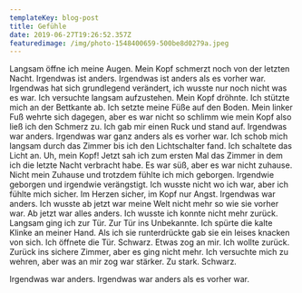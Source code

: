 ```yaml
---
templateKey: blog-post
title: Gefühle
date: 2019-06-27T19:26:52.357Z
featuredimage: /img/photo-1548400659-500be8d0279a.jpeg
---
```

Langsam öffne ich meine Augen. Mein Kopf schmerzt noch von der letzten Nacht. Irgendwas ist anders. Irgendwas ist anders als es vorher war. Irgendwas hat sich grundlegend verändert, ich wusste nur noch nicht was es war. Ich versuchte langsam aufzustehen. Mein Kopf dröhnte. Ich stützte mich an der Bettkante ab. Ich setzte meine Füße auf den Boden. Mein linker Fuß wehrte sich dagegen, aber es war nicht so schlimm wie mein Kopf also ließ ich den Schmerz zu. Ich gab mir einen Ruck und stand auf. Irgendwas war anders. Irgendwas war ganz anders als es vorher war. Ich schob mich langsam durch das Zimmer bis ich den Lichtschalter fand. Ich schaltete das Licht an. Uh, mein Kopf! Jetzt sah ich zum ersten Mal das Zimmer in dem ich die letzte Nacht verbracht habe. Es war süß, aber es war nicht zuhause. Nicht mein Zuhause und trotzdem fühlte ich mich geborgen. Irgendwie geborgen und irgendwie verängstigt. Ich wusste nicht wo ich war, aber ich fühlte mich sicher. Im Herzen sicher, im Kopf nur Angst. Irgendwas war anders. Ich wusste ab jetzt war meine Welt nicht mehr so wie sie vorher war. Ab jetzt war alles anders. Ich wusste ich konnte nicht mehr zurück. Langsam ging ich zur Tür. Zur Tür ins Unbekannte. Ich spürte die kalte Klinke an meiner Hand.  Als ich sie runterdrückte gab sie ein leises knacken von sich. Ich öffnete die Tür. Schwarz. Etwas zog an mir. Ich wollte zurück. Zurück ins sichere Zimmer, aber es ging nicht mehr. Ich versuchte mich zu wehren, aber was an mir zog war stärker. Zu stark. Schwarz.

Irgendwas war anders. Irgendwas war anders als es vorher war.

